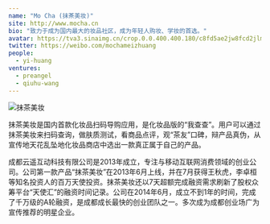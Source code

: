 ```yaml
---
name: "Mo Cha (抹茶美妆)"
site: http://www.mocha.cn
bio: "致力于成为国内最大的妆品社区，成为年轻人购妆、学妆的首选。"
avatar: https://tva3.sinaimg.cn/crop.0.0.400.400.180/c8fd5ae2jw8fcd2jlmz4xj20b40b4jrm.jpg
twitter: https://weibo.com/mochameizhuang
people:
  - yi-huang
ventures:
  - preangel
  - qiuhu-wang
---
```


![抹茶美妆](http://7sbrws.com2.z0.glb.qiniucdn.com/yunyaoinc_a9_2.jpg)

抹茶美妆是国内首款化妆品扫码导购应用，是化妆品版的“我查查”。用户可以通过抹茶美妆来扫码查询，做肤质测试，看商品点评，观“茶友”口碑，辩产品真伪，从宣传地天花乱坠地化妆品商店中选出一款真正属于自己的产品。

成都云遥互动科技有限公司是2013年成立，专注与移动互联网消费领域的创业公司。公司第一款产品“抹茶美妆”在2013年6月上线，并在7月获得王秋虎，李卓桓等知名投资人的百万天使投资。抹茶美妆还以7天超额完成融资需求刷新了股权众筹平台“天使汇”的融资时间记录。公司在2014年6月，成立不到1年的时间，完成了千万级的A轮融资，是成都成长最快的创业团队之一。多次成为成都创业场广为宣传推荐的明星企业。
